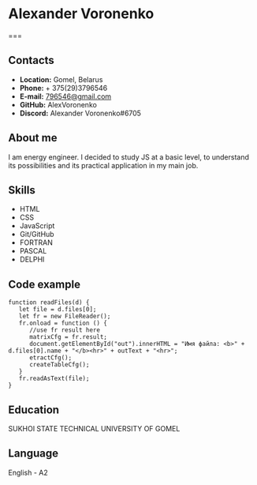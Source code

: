 # Alexander Voronenko
===
## Contacts
* **Location:** Gomel, Belarus 
* **Phone:** + 375(29)3796546
* **E-mail:** 796546@gmail.com
* **GitHub:** AlexVoronenko
* **Discord:** Alexander Voronenko#6705

## About me
I am energy engineer. I decided to study JS at a basic level, to understand its possibilities and its practical application in my main job.

## Skills
* HTML
* CSS
* JavaScript
* Git/GitHub 
* FORTRAN
* PASCAL
* DELPHI

## Code example
```
function readFiles(d) {
   let file = d.files[0];
   let fr = new FileReader();
   fr.onload = function () {
      //use fr result here
      matrixCfg = fr.result;
      document.getElementById("out").innerHTML = "Имя файла: <b>" + d.files[0].name + "</b><hr>" + outText + "<hr>";
      etractCfg();
      createTableCfg();
   }
   fr.readAsText(file);
}
```
## Education 
SUKHOI STATE TECHNICAL UNIVERSITY OF GOMEL

## Language
English - A2
